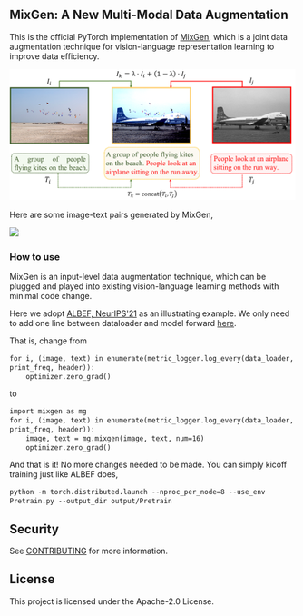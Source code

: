 ## MixGen: A New Multi-Modal Data Augmentation

This is the official PyTorch implementation of [MixGen](https://arxiv.org/abs/2206.08358), which is a joint data augmentation technique for vision-language representation learning to improve data efficiency.

<img src="examples/mixgen.png" width="600">

Here are some image-text pairs generated by MixGen,

<img src="examples/mixgen_sample.png" width="600">


### How to use

MixGen is an input-level data augmentation technique, which can be plugged and played into existing vision-language learning methods with minimal code change.

Here we adopt [ALBEF, NeurIPS'21](https://arxiv.org/abs/2107.07651) as an illustrating example. We only need to add one line between dataloader and model forward [here](https://github.com/salesforce/ALBEF/blob/main/Pretrain.py#L54).

That is, change from

```
for i, (image, text) in enumerate(metric_logger.log_every(data_loader, print_freq, header)):
    optimizer.zero_grad()
```

to
```
import mixgen as mg
for i, (image, text) in enumerate(metric_logger.log_every(data_loader, print_freq, header)):
    image, text = mg.mixgen(image, text, num=16)
    optimizer.zero_grad()
```

And that is it! No more changes needed to be made. You can simply kicoff training just like ALBEF does,


```
python -m torch.distributed.launch --nproc_per_node=8 --use_env Pretrain.py --output_dir output/Pretrain
```


## Security

See [CONTRIBUTING](CONTRIBUTING.md#security-issue-notifications) for more information.

## License

This project is licensed under the Apache-2.0 License.

